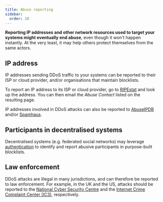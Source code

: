 ```yaml
---
title: Abuse reporting
sidebar:
  order: 20
---
```


**Reporting IP addresses and other network resources used to target your systems might eventually end abuse**,
even though it won't happen instantly.
At the very least,
it may help others protect themselves from the same actors.

## IP address

IP addresses sending DDoS traffic to your systems can be reported to their ISP or cloud provider,
and/or organisations that maintain blocklists.

To report an IP address to its ISP or cloud provider,
go to [RIPEstat](https://stat.ripe.net/app/launchpad) and look up the address.
You can then email the _Abuse Contact_ listed on the resulting page.

IP addresses involved in DDoS attacks can also be reported to
[AbuseIPDB](https://www.abuseipdb.com/report) and/or [Spamhaus](https://submit.spamhaus.org/submit).

## Participants in decentralised systems

Decentralised systems (e.g. federated social networks)
may leverage [authentication](./authentication.md) to identify and report abusive participants
in purpose-built blocklists.

## Law enforcement

DDoS attacks are illegal in many jurisdictions, and can therefore be reported to law enforcement.
For example,
in the UK and the US,
attacks should be reported to the [National Cyber Security Centre](https://report.ncsc.gov.uk) and
the [Internet Crime Complaint Center (IC3)](https://www.ic3.gov),
respectively.
